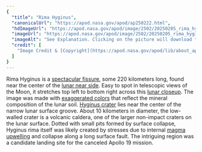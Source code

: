 ```yaml
---
{
  "title": "Rima Hyginus",
  "canonicalUrl": "https://apod.nasa.gov/apod/ap250222.html",
  "hdImageUrl": "https://apod.nasa.gov/apod/image/2502/20250205_rima_hyginus_mirabella_1500px.jpg",
  "imageUrl": "https://apod.nasa.gov/apod/image/2502/20250205_rima_hyginus_mirabella_1024px.jpg",
  "imageAlt": "See Explanation. Clicking on the picture will download the highest resolution version available.",
  "credit": [
    "Image Credit & [Copyright](https://apod.nasa.gov/apod/lib/about_apod.html#srapply): [Vincenzo Mirabella](https://telescopius.com/profile/vincenzo-mirabella?order=is_featured)"
  ]
}
---
```


Rima Hyginus is a [spectacular fissure](https://www.flickr.com/photos/nasa2explore/9349493673), some 220 kilometers long, found near the center of the [lunar near side](https://science.nasa.gov/resource/lunar-near-side-2/). Easy to spot in telescopic views of the Moon, it stretches top left to bottom right across this [lunar closeup](https://telescopius.com/spa/pictures/view/215248/moon/rima-hyginus-lrgb/by-vincenzo-mirabella?gallery_user_id=37672&gallery_order=is_featured&gallery_order_asc=false&gallery_page=1). The image was made with [exaggerated colors](https://apod.nasa.gov/apod/ap171111.html) that reflect the mineral composition of the lunar soil. [Hyginus crater](http://lroc.sese.asu.edu/images/542) lies near the center of the narrow lunar surface groove. About 10 kilometers in diameter, the low-walled crater is a volcanic caldera, one of the larger non-impact craters on the lunar surface. Dotted with small pits formed by surface collapse, Hyginus rima itself was likely created by stresses due to internal [magma upwelling](https://ui.adsabs.harvard.edu/abs/2011Icar..215..584W/abstract) and collapse along a long surface fault. The intriguing region was a candidate landing site for the canceled Apollo 19 mission.
